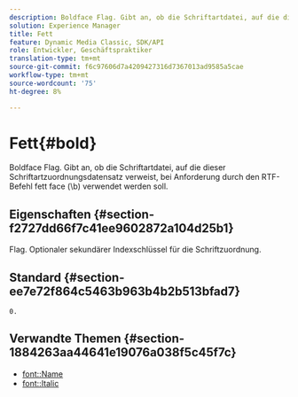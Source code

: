 ```yaml
---
description: Boldface Flag. Gibt an, ob die Schriftartdatei, auf die dieser Schriftartzuordnungsdatensatz verweist, bei Anforderung durch den RTF-Befehl fett face (\b) verwendet werden soll.
solution: Experience Manager
title: Fett
feature: Dynamic Media Classic, SDK/API
role: Entwickler, Geschäftspraktiker
translation-type: tm+mt
source-git-commit: f6c97606d7a4209427316d7367013ad9585a5cae
workflow-type: tm+mt
source-wordcount: '75'
ht-degree: 8%

---
```



# Fett{#bold}

Boldface Flag. Gibt an, ob die Schriftartdatei, auf die dieser Schriftartzuordnungsdatensatz verweist, bei Anforderung durch den RTF-Befehl fett face (\b) verwendet werden soll.

## Eigenschaften {#section-f2727dd66f7c41ee9602872a104d25b1}

Flag. Optionaler sekundärer Indexschlüssel für die Schriftzuordnung.

## Standard {#section-ee7e72f864c5463b963b4b2b513bfad7}

`0.`

## Verwandte Themen {#section-1884263aa44641e19076a038f5c45f7c}

* [font::Name](r-name-font.md#reference_C55889877DC54AABB60734DCDE86EE76)
* [font::Italic](../../../../../is-api/image-catalog/image-serving-api-ref/c-image-catalog-reference/c-font-map-reference/r-italic-font.md#reference-dc04a532b34a41af81b0b9644acfaad6)

